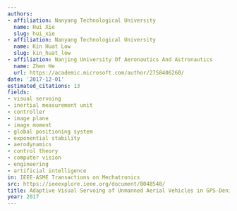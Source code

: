 ```yaml
---
authors:
- affiliation: Nanyang Technological University
  name: Hui Xie
  slug: hui_xie
- affiliation: Nanyang Technological University
  name: Kin Huat Low
  slug: kin_huat_low
- affiliation: Nanjing University Of Aeronautics And Astronautics
  name: Zhen He
  url: https://academic.microsoft.com/author/2758406260/
date: '2017-12-01'
estimated_citations: 13
fields:
- visual servoing
- inertial measurement unit
- controller
- image plane
- image moment
- global positioning system
- exponential stability
- aerodynamics
- control theory
- computer vision
- engineering
- artificial intelligence
in: IEEE-ASME Transactions on Mechatronics
src: https://ieeexplore.ieee.org/document/8048548/
title: Adaptive Visual Servoing of Unmanned Aerial Vehicles in GPS-Denied Environments
year: 2017
---
```

